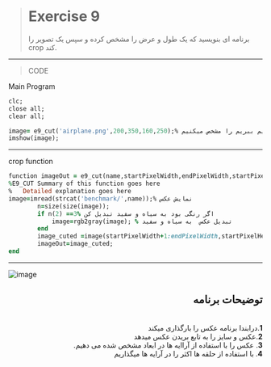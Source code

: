 > # Exercise 9
>برنامه ای بنویسید که یک طول و عرض را مشخص کرده و سپس یک تصویر را crop کند.
***
>CODE

Main Program
```ruby
clc;
close all;
clear all;

image= e9_cut('airplane.png',200,350,160,250);% ایعداد  و لوکیشن تصویری که میخواهیم ببریم را مشخص میکنیم
imshow(image);

```
****
crop function
```ruby
function imageOut = e9_cut(name,startPixelWidth,endPixelWidth,startPixelHeight,endPixelHeight)
%E9_CUT Summary of this function goes here
%   Detailed explanation goes here
image=imread(strcat('benchmark/',name));% نمایش عکس
        n=size(size(image));
        if n(2) ==3% اگر رنگی بود به سیاه و سفید تبدیل کن
            image=rgb2gray(image); % تبدیل عکس  به سیاه و سفید
        end
        image_cuted =image(startPixelWidth+1:endPixelWidth,startPixelHeight+1:endPixelHeight);% بریدن عکس با استفاده از آررایه ها
        imageOut=image_cuted;
end


```
***
![image](https://user-images.githubusercontent.com/48456571/113303059-ef1a3300-9315-11eb-8ca0-f70eba690159.png)


<div dir="rtl">
<h2>توضیحات برنامه</h2> <br />
 <b>1</b>.درابندا برنامه عکس را بارگذاری میکند<br />
<b>2</b>.عکس و سایز  را به تابع بریدن عکس میدهد <br />
<b>3</b>. عکس را با استفاده از آراایه ها در ابعاد مشخص شده می دهیم.<br />
<b>4</b>. با استفاده از حلقه ها اکثر را در آرایه ها میگذاریم
    
</div>

